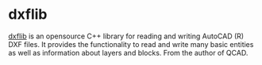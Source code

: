 # dxflib

[dxflib](https://sourceforge.net/projects/dxflib/) is an opensource C++ library for reading and writing AutoCAD (R) DXF files. It provides the functionality to read and write many basic entities as well as information about layers and blocks. From the author of QCAD.
